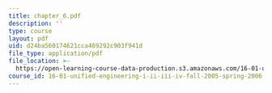 ```yaml
---
title: chapter_6.pdf
description: ''
type: course
layout: pdf
uid: d24ba560174621cca469292c903f941d
file_type: application/pdf
file_location: >-
  https://open-learning-course-data-production.s3.amazonaws.com/16-01-unified-engineering-i-ii-iii-iv-fall-2005-spring-2006/d24ba560174621cca469292c903f941d_chapter_6.pdf
course_id: 16-01-unified-engineering-i-ii-iii-iv-fall-2005-spring-2006
---
```

